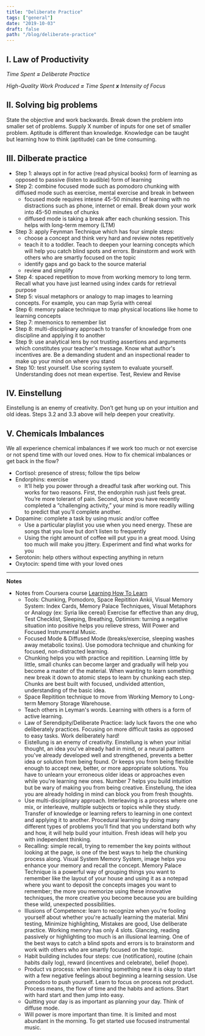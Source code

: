 ```yaml
---
title: "Deliberate Practice"
tags: ["general"]
date: "2019-10-03"
draft: false
path: "/blog/deliberate-practice"
---
```


## I. Law of Productivity

_Time Spent **=** Deliberate Practice_

_High-Quality Work Produced **=** Time Spent **x** Intensity of Focus_

## II. Solving big problems

State the objective and work backwards. Break down the problem into smaller set of problems. Supply X number of inputs for one set of smaller problem. Aptitude is different than knowledge. Knowledge can be taught but learning how to think (aptitude) can be time consuming. 

## III. Dilberate practice

- Step 1: always opt in for active (read physical books) form of learning as opposed to passive (listen to audible) form of learning
- Step 2: combine focused mode such as pomodoro chunking with diffused mode such as exercise, mental exercise and break in between
    - focused mode requires intesne 45-50 minutes of learning with no distractions such as phone, internet or email. Break down your work into 45-50 minutes of chunks
    - diffused mode is taking a break after each chunking session. This helps with long-term memory (LTM)
- Step 3: apply Feynman Technique which has four simple steps:
    - choose a concept and think very hard and review notes repetitively
    - teach it to a toddler. Teach to deepen your learning concepts which will help you catch blind spots and errors. Brainstorm and work with others who are smartly focused on the topic
    - identify gaps and go back to the source material
    - review and simplify
- Step 4: spaced repetition to move from working memory to long term. Recall what you have just learned using index cards for retrieval purpose
- Step 5: visual metaphors or analogy to map images to learning concepts. For example, you can map Syria with cereal
- Step 6: memory palace technique to map physical locations like home to learning concepts
- Step 7: mnemonics to remember list
- Step 8: multi-disciplinary approach to transfer of knowledge from one discipline and applying it to another
- Step 9: use analytical lens by not trusting assertions and arguments which constitutes your teacher's message. Know what author's incentives are. Be a demanding student and an inspectional reader to make up your mind on where you stand
- Step 10: test yourself. Use scoring system to evaluate yourself. Understanding does not mean expertise. Test, Review and Revise

## IV. Einstellung

Einstellung is an enemy of creativity. Don’t get hung up on your intuition and old ideas. Steps 3.2 and 3.3 above will help deepen your creativity.

## V. Chemicals Imbalances

We all experience chemical imbalances if we work too much or not exercise or not spend time with our loved ones. How to fix chemical imbalances or get back in the flow?

- Cortisol: presence of stress; follow the tips below
- Endorphins: exercise
    - It’ll help you power through a dreadful task after working out. This works for two reasons. First, the endorphin rush just feels great. You’re more tolerant of pain. Second, since you have recently completed a “challenging activity,” your mind is more readily willing to predict that you’ll complete another.
- Dopamine: complete a task by using music and/or coffee
    - Use a particular playlist you use when you need energy. These are songs that you love but don’t listen to frequently
    - Using the right amount of coffee will put ypu in a great mood. Using too much will make you jittery. Experiment and find what works for you
- Serotonin: help others without expecting anything in return
- Oxytocin: spend time with your loved ones

---
**Notes**
- Notes from Coursera course [Learning How To Learn](https://www.coursera.org/learn/learning-how-to-learn)
    - Tools: Chunking, Pomodoro, Space Repitition Ankii, Visual Memory System: Index Cards, Memory Palace Techniques, Visual Metaphors or Analogy (ex: Syria like cereal) Exercise far effective than any drug, Test Checklist, Sleeping, Breathing, Optimism: turning a negative situation into positive helps you relieve stress, Will Power and Focused Instrumental Music.
    - Focused Mode & Diffused Mode (breaks/exercise, sleeping washes away metabolic toxins). Use pomodora technique and chunking for focused, non-distracted learning.
    - Chunking helps you with practice and repitition. Learning little by little, small chunks can become larger and gradually will help you become a master of the material. When wanting to learn something new break it down to atomic steps to learn by chunking each step. Chunks are best built with focused, undivided attention, understanding of the basic idea.
    - Space Repitition technique to move from Working Memory to Long-term Memory Storage Warehouse.
    - Teach others in Leyman's words. Learning with others is a form of active learning.
    - Law of Serendipity/Deliberate Practice: lady luck favors the one who deliberately practices. Focusing on more difficult tasks as opposed to easy tasks. Work deliberately hard!
    - Eistellung is an enemy of creativity. Einstellung is when your initial thought, an idea you've already had in mind, or a neural pattern you've already developed well and strengthened, prevents a better idea or solution from being found. Or keeps you from being flexible enough to accept new, better, or more appropriate solutions. You have to unlearn your erroneous older ideas or approaches even while you're learning new ones. Number 7 helps you build intuition but be wary of making you from being creative. Einstellung, the idea you are already holding in mind can block you from fresh thoughts.
    - Use multi-disciplinary approach. Interleaving is a process where one mix, or interleave, multiple subjects or topics while they study. Transfer of knowledge or learning refers to learning in one context and applying it to another. Procedural learning by doing many different types of problems you’ll find that you understand both why and how, it will help build your intuition. Fresh ideas will help you with independent thinking.
    - Recalling: simple recall, trying to remember the key points without looking at the page, is one of the best ways to help the chunking process along. Visual System Memory System, image helps you enhance your memory and recall the concept. Memory Palace Technique is a powerful way of grouping things you want to remember like the layout of your house and using it as a notepad where you want to deposit the concepts images you want to remember; the more you memorize using these innovative techniques, the more creative you become because you are building these wild, unexpected possibilities.
    - Illusions of Competence: learn to recognize when you're fooling yourself about whether you're actually learning the material. Mini testing, Minimize highlighting, Mistakes are good, Use deliberate practice. Working memory has only 4 slots. Glancing, reading passively or highlighting too much is an illusional learning. One of the best ways to catch a blind spots and errors is to brainstorm and work with others who are smartly focused on the topic.
    - Habit building includes four steps: cue (notification), routine (chain habits daily log), reward (incentives and celebrate), belief (hope).
    - Product vs process: when learning something new it is okay to start with a few negative feelings about beginning a learning session. Use pomodoro to push yourself. Learn to focus on process not product. Process means, the flow of time and the habits and actions. Start with hard start and then jump into easy.
    - Quitting your day is as important as planning your day. Think of diffuse mode.
    - Will power is more important than time. It is limited and most abundant in the morning. To get started use focused instrumental music.